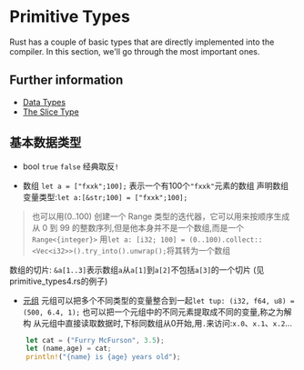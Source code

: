 # Primitive Types

Rust has a couple of basic types that are directly implemented into the
compiler. In this section, we'll go through the most important ones.

## Further information

- [Data Types](https://doc.rust-lang.org/book/ch03-02-data-types.html)
- [The Slice Type](https://doc.rust-lang.org/book/ch04-03-slices.html)

## 基本数据类型

- bool 
`true` `false` 经典取反`!`


- 数组
`let a = ["fxxk";100];` 表示一个有100个`"fxxk"`元素的数组
声明数组变量类型:`let a:[&str;100] = ["fxxk";100];`
> 也可以用(0..100) 创建一个 Range 类型的迭代器，它可以用来按顺序生成从 0 到 99 的整数序列,但是他本身并不是一个数组,而是一个`Range<{integer}>`
用`let a: [i32; 100] = (0..100).collect::<Vec<i32>>().try_into().unwrap();`将其转为一个数组

数组的切片: `&a[1..3]`表示数组`a`从`a[1]`到`a[2]`不包括`a[3]`的一个切片 (见primitive_types4.rs的例子)


- [元组](https://rustwiki.org/zh-CN/book/ch03-02-data-types.html#%E5%85%83%E7%BB%84%E7%B1%BB%E5%9E%8B)
元组可以把多个不同类型的变量整合到一起`let tup: (i32, f64, u8) = (500, 6.4, 1);`
也可以把一个元组中的不同元素提取成不同的变量,称之为解构
从元组中直接读取数据时,下标同数组从0开始,用`.`来访问:` x.0 `、` x.1 `、` x.2 `...
```rust
    let cat = ("Furry McFurson", 3.5);
    let (name,age) = cat;
    println!("{name} is {age} years old");
```
